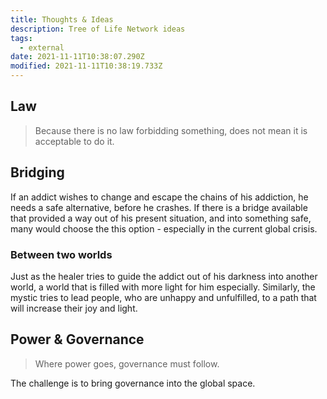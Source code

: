 ```yaml
---
title: Thoughts & Ideas
description: Tree of Life Network ideas
tags:
  - external
date: 2021-11-11T10:38:07.290Z
modified: 2021-11-11T10:38:19.733Z
---
```


## Law

> Because there is no law forbidding something, does not mean it is acceptable to do it.

## Bridging

If an addict wishes to change and escape the chains of his addiction, he needs a safe alternative, before he crashes. If there is a bridge available that provided a way out of his present situation, and into something safe, many would choose the this option - especially in the current global crisis.

### Between two worlds

Just as the healer tries to guide the addict out of his darkness into another world, a world that is filled with more light for him especially. Similarly, the mystic tries to lead people, who are unhappy and unfulfilled, to a path that will increase their joy and light.

## Power & Governance

> Where power goes, governance must follow.

The challenge is to bring governance into the global space.
